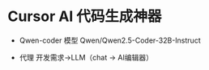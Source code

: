 # Cursor AI 代码生成神器

- Qwen-coder 模型
   Qwen/Qwen2.5-Coder-32B-Instruct

- 代理
    开发需求->LLM（chat -> AI编辑器）
